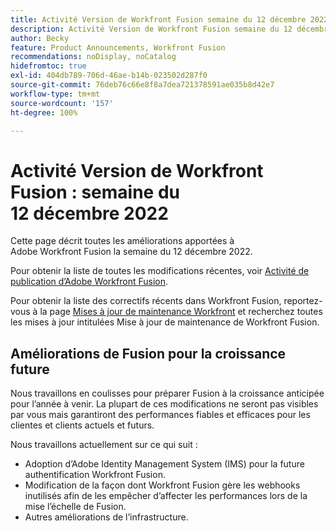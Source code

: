 ```yaml
---
title: Activité Version de Workfront Fusion semaine du 12 décembre 2022
description: Activité Version de Workfront Fusion semaine du 12 décembre 2022
author: Becky
feature: Product Announcements, Workfront Fusion
recommendations: noDisplay, noCatalog
hidefromtoc: true
exl-id: 404db789-706d-46ae-b14b-023502d287f0
source-git-commit: 76deb76c66e8f8a7dea721378591ae035b8d42e7
workflow-type: tm+mt
source-wordcount: '157'
ht-degree: 100%

---
```


# Activité Version de Workfront Fusion : semaine du 12 décembre 2022

Cette page décrit toutes les améliorations apportées à Adobe Workfront Fusion la semaine du 12 décembre 2022.

Pour obtenir la liste de toutes les modifications récentes, voir [Activité de publication d’Adobe Workfront Fusion](../../../product-announcements/product-releases/fusion-release-activity/fusion-release-activity.md).

Pour obtenir la liste des correctifs récents dans Workfront Fusion, reportez-vous à la page [Mises à jour de maintenance Workfront](https://experienceleague.adobe.com/docs/workfront-known-issues/releases/current-updates.html) et recherchez toutes les mises à jour intitulées Mise à jour de maintenance de Workfront Fusion.

## Améliorations de Fusion pour la croissance future

Nous travaillons en coulisses pour préparer Fusion à la croissance anticipée pour l’année à venir. La plupart de ces modifications ne seront pas visibles par vous mais garantiront des performances fiables et efficaces pour les clientes et clients actuels et futurs.


Nous travaillons actuellement sur ce qui suit :

* Adoption d’Adobe Identity Management System (IMS) pour la future authentification Workfront Fusion.
* Modification de la façon dont Workfront Fusion gère les webhooks inutilisés afin de les empêcher d’affecter les performances lors de la mise l’échelle de Fusion.
* Autres améliorations de l’infrastructure.
